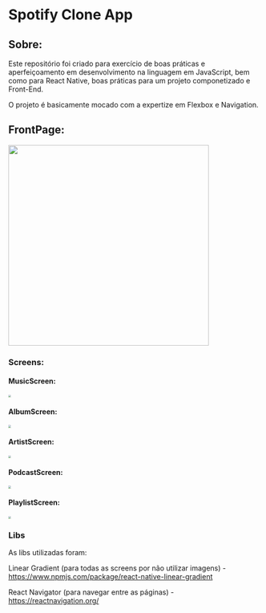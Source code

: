 # Spotify Clone App



## Sobre:

Este repositório foi criado para exercício de boas práticas e aperfeiçoamento em desenvolvimento na linguagem em JavaScript, bem como para React Native, boas práticas para um projeto componetizado e Front-End.

O projeto é basicamente mocado com a expertize em Flexbox e Navigation. 



## FrontPage:

<img src="assets\readmegifs\1.gif" height="400" />



### Screens:



#### MusicScreen:

<img src="assets\readmegifs\2.gif" style="zoom:33%;" />



#### AlbumScreen:

<img src="assets\readmegifs\3.gif" style="zoom:33%;" />



#### ArtistScreen:

<img src="assets\readmegifs\4.gif" style="zoom:33%;" />



#### PodcastScreen:

<img src="assets\readmegifs\5.gif" style="zoom:33%;" />



#### PlaylistScreen:

<img src="assets\readmegifs\6.gif" style="zoom:33%;" />



### Libs



As libs utilizadas foram:



Linear Gradient (para todas as screens por não utilizar imagens) - https://www.npmjs.com/package/react-native-linear-gradient

React Navigator (para navegar entre as páginas) - https://reactnavigation.org/



